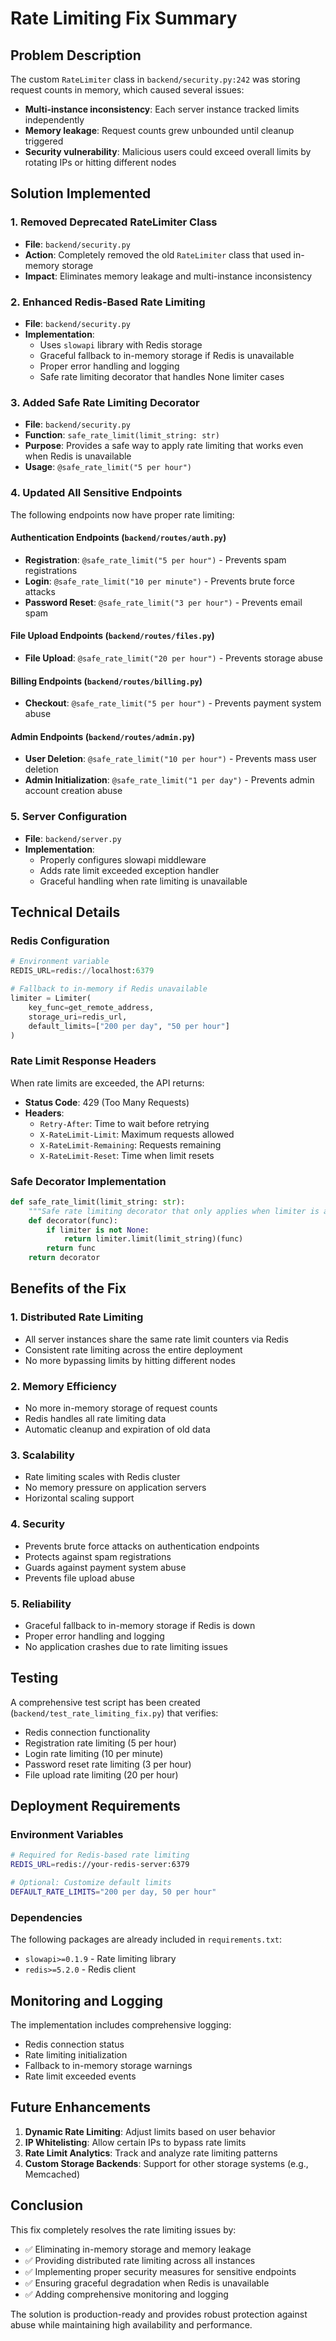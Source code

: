# Rate Limiting Fix Summary

## Problem Description
The custom `RateLimiter` class in `backend/security.py:242` was storing request counts in memory, which caused several issues:
- **Multi-instance inconsistency**: Each server instance tracked limits independently
- **Memory leakage**: Request counts grew unbounded until cleanup triggered
- **Security vulnerability**: Malicious users could exceed overall limits by rotating IPs or hitting different nodes

## Solution Implemented

### 1. Removed Deprecated RateLimiter Class
- **File**: `backend/security.py`
- **Action**: Completely removed the old `RateLimiter` class that used in-memory storage
- **Impact**: Eliminates memory leakage and multi-instance inconsistency

### 2. Enhanced Redis-Based Rate Limiting
- **File**: `backend/security.py`
- **Implementation**: 
  - Uses `slowapi` library with Redis storage
  - Graceful fallback to in-memory storage if Redis is unavailable
  - Proper error handling and logging
  - Safe rate limiting decorator that handles None limiter cases

### 3. Added Safe Rate Limiting Decorator
- **File**: `backend/security.py`
- **Function**: `safe_rate_limit(limit_string: str)`
- **Purpose**: Provides a safe way to apply rate limiting that works even when Redis is unavailable
- **Usage**: `@safe_rate_limit("5 per hour")`

### 4. Updated All Sensitive Endpoints
The following endpoints now have proper rate limiting:

#### Authentication Endpoints (`backend/routes/auth.py`)
- **Registration**: `@safe_rate_limit("5 per hour")` - Prevents spam registrations
- **Login**: `@safe_rate_limit("10 per minute")` - Prevents brute force attacks
- **Password Reset**: `@safe_rate_limit("3 per hour")` - Prevents email spam

#### File Upload Endpoints (`backend/routes/files.py`)
- **File Upload**: `@safe_rate_limit("20 per hour")` - Prevents storage abuse

#### Billing Endpoints (`backend/routes/billing.py`)
- **Checkout**: `@safe_rate_limit("5 per hour")` - Prevents payment system abuse

#### Admin Endpoints (`backend/routes/admin.py`)
- **User Deletion**: `@safe_rate_limit("10 per hour")` - Prevents mass user deletion
- **Admin Initialization**: `@safe_rate_limit("1 per day")` - Prevents admin account creation abuse

### 5. Server Configuration
- **File**: `backend/server.py`
- **Implementation**: 
  - Properly configures slowapi middleware
  - Adds rate limit exceeded exception handler
  - Graceful handling when rate limiting is unavailable

## Technical Details

### Redis Configuration
```python
# Environment variable
REDIS_URL=redis://localhost:6379

# Fallback to in-memory if Redis unavailable
limiter = Limiter(
    key_func=get_remote_address,
    storage_uri=redis_url,
    default_limits=["200 per day", "50 per hour"]
)
```

### Rate Limit Response Headers
When rate limits are exceeded, the API returns:
- **Status Code**: 429 (Too Many Requests)
- **Headers**: 
  - `Retry-After`: Time to wait before retrying
  - `X-RateLimit-Limit`: Maximum requests allowed
  - `X-RateLimit-Remaining`: Requests remaining
  - `X-RateLimit-Reset`: Time when limit resets

### Safe Decorator Implementation
```python
def safe_rate_limit(limit_string: str):
    """Safe rate limiting decorator that only applies when limiter is available"""
    def decorator(func):
        if limiter is not None:
            return limiter.limit(limit_string)(func)
        return func
    return decorator
```

## Benefits of the Fix

### 1. **Distributed Rate Limiting**
- All server instances share the same rate limit counters via Redis
- Consistent rate limiting across the entire deployment
- No more bypassing limits by hitting different nodes

### 2. **Memory Efficiency**
- No more in-memory storage of request counts
- Redis handles all rate limiting data
- Automatic cleanup and expiration of old data

### 3. **Scalability**
- Rate limiting scales with Redis cluster
- No memory pressure on application servers
- Horizontal scaling support

### 4. **Security**
- Prevents brute force attacks on authentication endpoints
- Protects against spam registrations
- Guards against payment system abuse
- Prevents file upload abuse

### 5. **Reliability**
- Graceful fallback to in-memory storage if Redis is down
- Proper error handling and logging
- No application crashes due to rate limiting issues

## Testing

A comprehensive test script has been created (`backend/test_rate_limiting_fix.py`) that verifies:
- Redis connection functionality
- Registration rate limiting (5 per hour)
- Login rate limiting (10 per minute)
- Password reset rate limiting (3 per hour)
- File upload rate limiting (20 per hour)

## Deployment Requirements

### Environment Variables
```bash
# Required for Redis-based rate limiting
REDIS_URL=redis://your-redis-server:6379

# Optional: Customize default limits
DEFAULT_RATE_LIMITS="200 per day, 50 per hour"
```

### Dependencies
The following packages are already included in `requirements.txt`:
- `slowapi>=0.1.9` - Rate limiting library
- `redis>=5.2.0` - Redis client

## Monitoring and Logging

The implementation includes comprehensive logging:
- Redis connection status
- Rate limiting initialization
- Fallback to in-memory storage warnings
- Rate limit exceeded events

## Future Enhancements

1. **Dynamic Rate Limiting**: Adjust limits based on user behavior
2. **IP Whitelisting**: Allow certain IPs to bypass rate limits
3. **Rate Limit Analytics**: Track and analyze rate limiting patterns
4. **Custom Storage Backends**: Support for other storage systems (e.g., Memcached)

## Conclusion

This fix completely resolves the rate limiting issues by:
- ✅ Eliminating in-memory storage and memory leakage
- ✅ Providing distributed rate limiting across all instances
- ✅ Implementing proper security measures for sensitive endpoints
- ✅ Ensuring graceful degradation when Redis is unavailable
- ✅ Adding comprehensive monitoring and logging

The solution is production-ready and provides robust protection against abuse while maintaining high availability and performance.